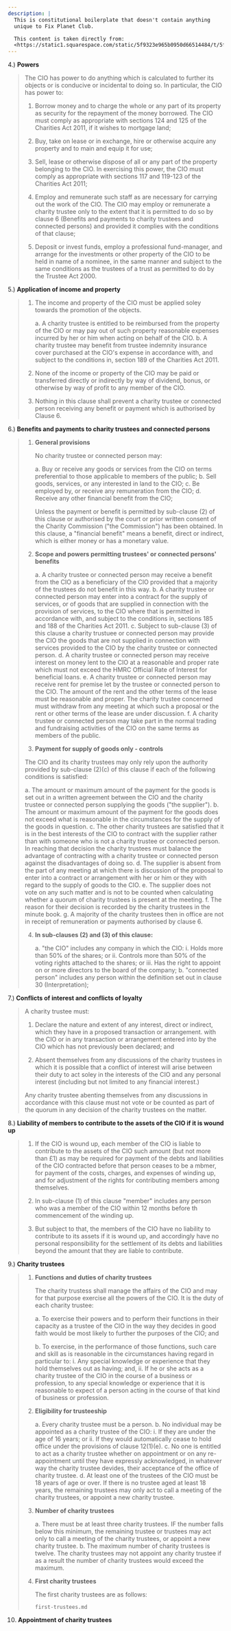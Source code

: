 ```yaml
---
description: |
  This is constitutional boilerplate that doesn't contain anything
  unique to Fix Planet Club.

  This content is taken directly from:
  <https://static1.squarespace.com/static/5f9323e965b0950d66514484/t/5fbaf666e8de8f008859aef2/1606088294991/Protect+Earth+Constitution+-+Approved+171120.pdf> which is the constitution of <https://www.protect.earth/>.
---
```



4.) **Powers**

> The CIO has power to do anything which is calculated to further its objects
> or is conducive or incidental to doing so. In particular, the CIO has power
> to:
>
> 1. Borrow money and to charge the whole or any part of its property as
>    security for the repayment of the money borrowed. The CIO must comply as
>    appropriate with sections 124 and 125 of the Charities Act 2011, if it
>    wishes to mortgage land;
>
> 2. Buy, take on lease or in exchange, hire or otherwise acquire any property
>    and to main and equip it for use;
>
> 3. Sell, lease or otherwise dispose of all or any part of the property
>    belonging to the CIO. In exercising this power, the CIO must comply as
>    appropriate with sections 117 and 119-123 of the Charities Act 2011;
>
> 4. Employ and remunerate such staff as are necessary for carrying out the
>    work of the CIO. The CIO may employ or remunerate a charity trustee only
>    to the extent that it is permitted to do so by clause 6 (Benefits and
>    payments to charity trustees and connected persons) and provided it
>    complies with the conditions of that clause;
>
> 5. Deposit or invest funds, employ a professional fund-manager, and arrange
>    for the investments or other property of the CIO to be held in name of a
>    nominee, in the same manner and subject to the same conditions as the
>    trustees of a trust as permitted to do by the Trustee Act 2000.

5.) **Application of income and property**

> 1. The income and property of the CIO must be applied soley towards the
>    promotion of the objects.
>
>    a. A charity trustee is entitled to be reimbursed from the property of
>    the CIO or may pay out of such property reasonable expenses incurred by
>    her or him when acting on behalf of the CIO.
>    b. A charity trustee may benefit from trustee indemnity insurance cover
>    purchased at the CIO's expense in accordance with, and subject to the
>    conditions in, section 189 of the Charities Act 2011.
>
> 2. None of the income or property of the CIO may be paid or transferred
>    directly or indirectly by way of dividend, bonus, or otherwise by way of
>    profit to any member of the CIO.
>
> 3. Nothing in this clause shall prevent a charity trustee or connected
>    person receiving any benefit or payment which is authorised by Clause 6.
>

6.) **Benefits and payments to charity trustees and connected persons**

> 1. **General provisions**
>
>    No charity trustee or connected person may:
>
>    a. Buy or receive any goods or services from the CIO on terms
>    preferential to those applicable to members of the public;
>    b. Sell goods, services, or any interested in land to the CIO;
>    c. Be employed by, or receive any remuneration from the CIO;
>    d. Receive any other financial benefit from the CIO;
>
>    Unless the payment or benefit is permitted by sub-clause (2) of this
>    clause or authorised by the court or prior written consent of the Charity
>    Commission ("the Commission") has been obtained. In this clause, a
>    "financial benefit" means a benefit, direct or indirect, which is either
>    money or has a monetary value.
>
> 2. **Scope and powers permitting trustees' or connected persons' benefits**
>
>    a. A charity trustee or connected person may receive a benefit from the
>    CIO as a beneficiary of the CIO provided that a majority of the trustees
>    do not benefit in this way.
>    b. A charity trustee or connected person may enter into a contract for
>    the supply of services, or of goods that are supplied in connection with
>    the provision of services, to the CIO where that is permitted in
>    accordance with, and subject to the conditions in, sections 185 and 188
>    of the Charities Act 2011.
>    c. Subject to sub-clause (3) of this clause a charity trustuee or
>    connected person may provide the CIO the goods that are not supplied in
>    connection with services provided to the CIO by the charity trustee or
>    connected person.
>    d. A charity trustee or connected person may receive interest on money
>    lent to the CIO at a reasonable and proper rate which must not exceed the
>    HMRC Official Rate of Interest for beneficial loans.
>    e. A charity trustee or connected person may receive rent for premise let
>    by the trustee or connected person to the CIO. The amount of the rent and
>    the other terms of the lease must be reasonable and proper. The charity
>    trustee concerned must withdraw from any meeting at which such a proposal
>    or the rent or other terms of the lease are under discussion.
>    f. A charity trustee or connected person may take part in the normal
>    trading and fundraising activities of the CIO on the same terms as
>    members of the public.
>
> 3. **Payment for supply of goods only - controls**
>
> The CIO and its charity trustees may only rely upon the authority provided
> by sub-clause (2)(c) of this clause if each of the following conditions is
> satisfied:
>
>    a. The amount or maximum amount of the payment for the goods is set out
>    in a written agreement between the CIO and the charity trustee or
>    connected person supplying the goods ("the supplier").
>    b. The amount or maximum amount of the payment for the goods does not
>    exceed what is reasonable in the circumstances for the supply of the
>    goods in question.
>    c. The other charity trustees are satisfied that it is in the best
>    interests of the CIO to contract with the supplier rather than with
>    someone who is not a charity trustee or connected person. In reaching
>    that decision the charity trustees must balance the advantage of
>    contracting with a charity trustee or connected person against the
>    disadvantages of doing so.
>    d. The supplier is absent from the part of any meeting at which there is
>    discussion of the proposal to enter into a contract or arrangement with
>    her or him or they with regard to the supply of goods to the CIO.
>    e. The supplier does not vote on any such matter and is not to be counted
>    when calculating whether a quorum of charity trustees is present at the
>    meeting.
>    f. The reason for their decision is recorded by the charity trustees in
>    the minute book.
>    g. A majority of the charity trustees then in office are not in receipt
>    of remuneration or payments authorised by clause 6.
>
> 4. **In sub-clauses (2) and (3) of this clause:**
>
>    a. "the CIO" includes any company in which the CIO:
>       i. Holds more than 50% of the shares; or
>       ii. Controls more than 50% of the voting rights attached to the
>       shares; or
>       iii. Has the right to appoint on or more directors to the board of the
>       company;
>    b. "connected person" includes any person within the definition set out
>    in clause 30 (Interpretation);

7.) **Conflicts of interest and conflicts of loyalty**

> A charity trustee must:
>
> 1. Declare the nature and extent of any interest, direct or indirect, which
>    they have in a proposed transaction or arrangement. with the CIO or
>    in any transaction or arrangement entered into by the CIO which has not
>    previously been declared; and
>
> 2. Absent themselves from any discussions of the charity trustees in which
>    it is possible that a conflict of interest will arise between their duty
>    to act soley in the interests of the CIO and any personal interest
>    (including but not limited to any financial interest.)
>
> Any charity trustee abenting themselves from any discussions in accordance
> with this clause must not vote or be counted as part of the quorum in any
> decision of the charity trustees on the matter.

8.) **Liability of members to contribute to the assets of the CIO if it is wound up**

> 1. If the CIO is wound up, each member of the CIO is liable to contribute to
>    the assets of the CIO such amount (but not more than £1) as may be
>    required for payment of the debts and liabilities of the CIO contracted
>    before that person ceases to be a mbmer, for payment of the costs,
>    charges, and expenses of winding up, and for adjustment of the rights
>    for contributing members among themselves.
>
> 2. In sub-clause (1) of this clause "member" includes any person who was a
>    member of the CIO within 12 months before th commencement of the winding
>    up.
>
> 3. But subject to that, the members of the CIO have no liability to
>    contribute to its assets if it is wound up, and accordingly have no
>    personal responsibility for the settlement of its debts and liabilities
>    beyond the amount that they are liable to contribute.

9.) **Charity trustees**

> 1. **Functions and duties of charity trustees**
>
>    The charity trustess shall manage the affairs of the CIO and may for that
>    purpose exercise all the powers of the CIO. It is the duty of each
>    charity trustee:
>
>    a. To exercise their powers and to perform their functions in their
>    capacity as a trustee of the CIO in the way they decides in good faith
>    would be most likely to further the purposes of the CIO; and
>
>    b. To exercise, in the performance of those functions, such care and
>    skill as is reasonable in the circumstances having regard in particular
>    to:
>       i. Any special knowledge or experience that they hold themselves out
>       as having; and,
>       ii. If he or she acts as a charity trustee of the CIO in the course of
>       a business or profession, to any special knowledge or experience that
>       it is reasonable to expect of a person acting in the course of that
>       kind of business or profession.
>
> 2. **Eligibility for trusteeship**
>
>    a. Every charity trustee must be a person.
>    b. No individual may be appointed as a charity trustee of the CIO:
>       i. If they are under the age of 16 years; or
>       ii. If they would automatically cease to hold office under the
>       provisions of clause 12(1)(e).
>    c. No one is entitled to act as a charity trustee whether on appointment
>    or on any re-appointment until they have expressly acknowledged, in
>    whatever way the charity trustee devides, their acceptance of the office
>    of charity trustee.
>    d. At least one of the trustees of the CIO must be 18 years of age or
>    over. If there is no trustee aged at least 18 years, the remaining
>    trustees may only act to call a meeting of the charity trustees, or
>    appoint a new charity trustee.
>
> 3. **Number of charity trustees**
>
>    a. There must be at least three charity trustees. IF the number falls
>    below this minimum, the remaining trustee or trustees may act only to
>    call a meeting of the charity trustees, or appoint a new charity trustee.
>    b. The maximum number of charity trustees is twelve. The charity trustees
>    may not appoint any charity trustee if as a result the number of charity
>    trustees would exceed the maximum.
>
> 4. **First charity trustees**
>
>    The first charity trustees are as follows:
>
>     ```{.include shift-heading-level-by=0}
>     first-trustees.md
>     ```

10. **Appointment of charity trustees**

